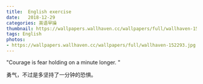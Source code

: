 ```yaml
---
title:  English exercise
date:   2018-12-29
categories: 英语早操
thumbnail: https://wallpapers.wallhaven.cc/wallpapers/full/wallhaven-152293.jpg
tags: English
photos:
- https://wallpapers.wallhaven.cc/wallpapers/full/wallhaven-152293.jpg
---
```


"Courage is fear holding on a minute longer. "
<p>勇气，不过是多坚持了一分钟的恐惧。</p>
